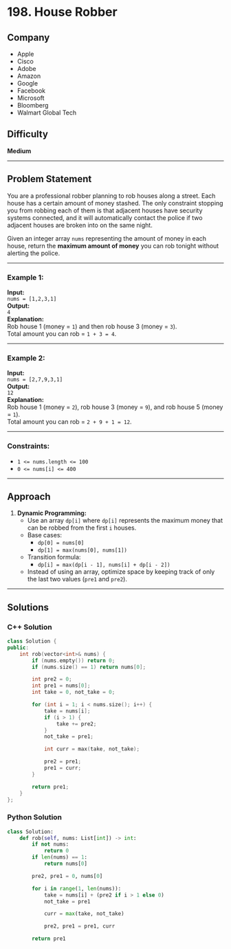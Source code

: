 # 198. House Robber

## Company
- Apple  
- Cisco  
- Adobe  
- Amazon  
- Google  
- Facebook  
- Microsoft  
- Bloomberg  
- Walmart Global Tech  

## Difficulty
**Medium**

---

## Problem Statement

You are a professional robber planning to rob houses along a street. Each house has a certain amount of money stashed. The only constraint stopping you from robbing each of them is that adjacent houses have security systems connected, and it will automatically contact the police if two adjacent houses are broken into on the same night.

Given an integer array `nums` representing the amount of money in each house, return the **maximum amount of money** you can rob tonight without alerting the police.

---

### Example 1:

**Input:**  
`nums = [1,2,3,1]`  
**Output:**  
`4`  
**Explanation:**  
Rob house 1 (money = `1`) and then rob house 3 (money = `3`).  
Total amount you can rob = `1 + 3 = 4`.

---

### Example 2:

**Input:**  
`nums = [2,7,9,3,1]`  
**Output:**  
`12`  
**Explanation:**  
Rob house 1 (money = `2`), rob house 3 (money = `9`), and rob house 5 (money = `1`).  
Total amount you can rob = `2 + 9 + 1 = 12`.

---

### Constraints:
- `1 <= nums.length <= 100`
- `0 <= nums[i] <= 400`

---

## Approach

1. **Dynamic Programming:**
   - Use an array `dp[i]` where `dp[i]` represents the maximum money that can be robbed from the first `i` houses.
   - Base cases:
     - `dp[0] = nums[0]`
     - `dp[1] = max(nums[0], nums[1])`
   - Transition formula:  
     - `dp[i] = max(dp[i - 1], nums[i] + dp[i - 2])`
   - Instead of using an array, optimize space by keeping track of only the last two values (`pre1` and `pre2`).

---

## Solutions

### C++ Solution

```cpp
class Solution {
public:
    int rob(vector<int>& nums) {
        if (nums.empty()) return 0;
        if (nums.size() == 1) return nums[0];

        int pre2 = 0;
        int pre1 = nums[0];
        int take = 0, not_take = 0;

        for (int i = 1; i < nums.size(); i++) {
            take = nums[i];
            if (i > 1) {
                take += pre2;
            }
            not_take = pre1;

            int curr = max(take, not_take);

            pre2 = pre1;
            pre1 = curr;
        }

        return pre1;
    }
};
```

### Python Solution

```py
class Solution:
    def rob(self, nums: List[int]) -> int:
        if not nums:
            return 0
        if len(nums) == 1:
            return nums[0]

        pre2, pre1 = 0, nums[0]

        for i in range(1, len(nums)):
            take = nums[i] + (pre2 if i > 1 else 0)
            not_take = pre1

            curr = max(take, not_take)

            pre2, pre1 = pre1, curr

        return pre1
```